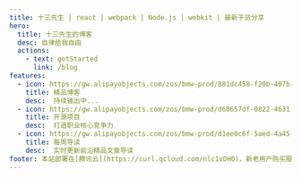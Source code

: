 ```yaml
---
title: 十三先生 | react | webpack | Node.js | webkit | 最新干货分享
hero:
  title: 十三先生的博客
  desc: 自律给我自由
  actions:
    - text: getStarted
      link: /blog
features:
  - icon: https://gw.alipayobjects.com/zos/bmw-prod/881dc458-f20b-407b-947a-95104b5ec82b/k79dm8ih_w144_h144.png
    title: 精品博客
    desc:  持续输出中...
  - icon: https://gw.alipayobjects.com/zos/bmw-prod/d60657df-0822-4631-9d7c-e7a869c2f21c/k79dmz3q_w126_h126.png
    title: 开源项目
    desc:  打造职业核心竞争力
  - icon: https://gw.alipayobjects.com/zos/bmw-prod/d1ee0c6f-5aed-4a45-a507-339a4bfe076c/k7bjsocq_w144_h144.png
    title: 每周导读
    desc:  实时更新前沿精品文章导读
footer: 本站部署在[腾讯云](https://curl.qcloud.com/nlc1vDH0)，新老用户购买服务器有优惠，[访问链接](https://curl.qcloud.com/nlc1vDH0)
---
```

